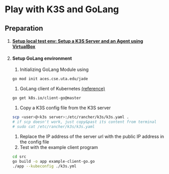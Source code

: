 # Play with K3S and GoLang

## Preparation
1. #### [Setup local test env: Setup a K3S Server and an Agent using VirtualBox](./01.setup_local_test_env.md)
1. #### Setup GoLang environment
    1. Initializing GoLang Module using
    ```bash
    go mod init aces.cse.uta.edu/jade
    ```
    1. GoLang client of Kubernetes [(reference)](https://github.com/kubernetes/client-go/blob/master/INSTALL.md)
    ```bash
    go get k8s.io/client-go@master
    ```
    1. Copy a K3S config file from the K3S server
    ```bash
    scp <user>@<k3s server>:/etc/rancher/k3s/k3s.yaml .
    # if scp doesn't work, just copy&past its content from terminal
    # sudo cat /etc/rancher/k3s/k3s.yaml
    ```
    1. Replace the IP address of the server url with the public IP address in the config file
    1. Test with the example client program
    ```bash
    cd src
    go build -o app example-client-go.go
    ./app --kubeconfig ./k3s.yml
    ```
    
